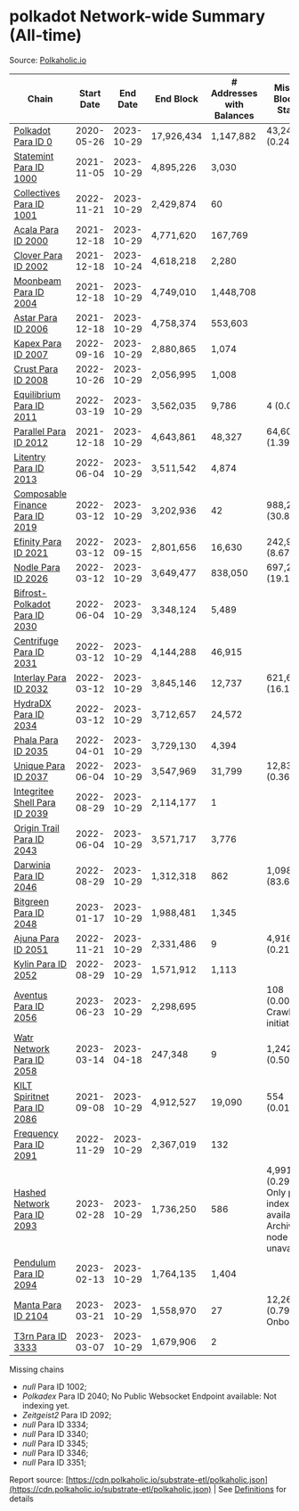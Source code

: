 # polkadot Network-wide Summary (All-time)

Source: [Polkaholic.io](https://polkaholic.io)


| Chain            | Start Date | End Date | End Block | # Addresses with Balances | Missing Blocks / Status |
| ---------------- | ---------- | ---------| --------- | ------------------------- | ----------------------- |
| [Polkadot Para ID 0](/polkadot/0-polkadot) | 2020-05-26 | 2023-10-29 | 17,926,434 |  1,147,882 | 43,243 (0.24%)  |
| [Statemint Para ID 1000](/polkadot/1000-statemint) | 2021-11-05 | 2023-10-29 | 4,895,226 |  3,030 |    |
| [Collectives Para ID 1001](/polkadot/1001-collectives) | 2022-11-21 | 2023-10-29 | 2,429,874 |  60 |    |
| [Acala Para ID 2000](/polkadot/2000-acala) | 2021-12-18 | 2023-10-29 | 4,771,620 |  167,769 |    |
| [Clover Para ID 2002](/polkadot/2002-clover) | 2021-12-18 | 2023-10-24 | 4,618,218 |  2,280 |    |
| [Moonbeam Para ID 2004](/polkadot/2004-moonbeam) | 2021-12-18 | 2023-10-29 | 4,749,010 |  1,448,708 |    |
| [Astar Para ID 2006](/polkadot/2006-astar) | 2021-12-18 | 2023-10-29 | 4,758,374 |  553,603 |    |
| [Kapex Para ID 2007](/polkadot/2007-kapex) | 2022-09-16 | 2023-10-29 | 2,880,865 |  1,074 |    |
| [Crust Para ID 2008](/polkadot/2008-crust) | 2022-10-26 | 2023-10-29 | 2,056,995 |  1,008 |    |
| [Equilibrium Para ID 2011](/polkadot/2011-equilibrium) | 2022-03-19 | 2023-10-29 | 3,562,035 |  9,786 | 4 (0.00%)  |
| [Parallel Para ID 2012](/polkadot/2012-parallel) | 2021-12-18 | 2023-10-29 | 4,643,861 |  48,327 | 64,601 (1.39%)  |
| [Litentry Para ID 2013](/polkadot/2013-litentry) | 2022-06-04 | 2023-10-29 | 3,511,542 |  4,874 |    |
| [Composable Finance Para ID 2019](/polkadot/2019-composable) | 2022-03-12 | 2023-10-29 | 3,202,936 |  42 | 988,228 (30.85%)  |
| [Efinity Para ID 2021](/polkadot/2021-efinity) | 2022-03-12 | 2023-09-15 | 2,801,656 |  16,630 | 242,949 (8.67%)  |
| [Nodle Para ID 2026](/polkadot/2026-nodle) | 2022-03-12 | 2023-10-29 | 3,649,477 |  838,050 | 697,249 (19.11%)  |
| [Bifrost-Polkadot Para ID 2030](/polkadot/2030-bifrost-dot) | 2022-06-04 | 2023-10-29 | 3,348,124 |  5,489 |    |
| [Centrifuge Para ID 2031](/polkadot/2031-centrifuge) | 2022-03-12 | 2023-10-29 | 4,144,288 |  46,915 |    |
| [Interlay Para ID 2032](/polkadot/2032-interlay) | 2022-03-12 | 2023-10-29 | 3,845,146 |  12,737 | 621,626 (16.17%)  |
| [HydraDX Para ID 2034](/polkadot/2034-hydradx) | 2022-03-12 | 2023-10-29 | 3,712,657 |  24,572 |    |
| [Phala Para ID 2035](/polkadot/2035-phala) | 2022-04-01 | 2023-10-29 | 3,729,130 |  4,394 |    |
| [Unique Para ID 2037](/polkadot/2037-unique) | 2022-06-04 | 2023-10-29 | 3,547,969 |  31,799 | 12,839 (0.36%)  |
| [Integritee Shell Para ID 2039](/polkadot/2039-integritee-shell) | 2022-08-29 | 2023-10-29 | 2,114,177 |  1 |    |
| [Origin Trail Para ID 2043](/polkadot/2043-origintrail) | 2022-06-04 | 2023-10-29 | 3,571,717 |  3,776 |    |
| [Darwinia Para ID 2046](/polkadot/2046-darwinia) | 2022-08-29 | 2023-10-29 | 1,312,318 |  862 | 1,098,047 (83.67%)  |
| [Bitgreen Para ID 2048](/polkadot/2048-bitgreen) | 2023-01-17 | 2023-10-29 | 1,988,481 |  1,345 |    |
| [Ajuna Para ID 2051](/polkadot/2051-ajuna) | 2022-11-21 | 2023-10-29 | 2,331,486 |  9 | 4,916 (0.21%)  |
| [Kylin Para ID 2052](/polkadot/2052-kylin) | 2022-08-29 | 2023-10-29 | 1,571,912 |  1,113 |    |
| [Aventus Para ID 2056](/polkadot/2056-aventus) | 2023-06-23 | 2023-10-29 | 2,298,695 |   | 108 (0.00%) Crawling initiated |
| [Watr Network Para ID 2058](/polkadot/2058-watr) | 2023-03-14 | 2023-04-18 | 247,348 |  9 | 1,242 (0.50%)  |
| [KILT Spiritnet Para ID 2086](/polkadot/2086-kilt) | 2021-09-08 | 2023-10-29 | 4,912,527 |  19,090 | 554 (0.01%)  |
| [Frequency Para ID 2091](/polkadot/2091-frequency) | 2022-11-29 | 2023-10-29 | 2,367,019 |  132 |    |
| [Hashed Network Para ID 2093](/polkadot/2093-hashed) | 2023-02-28 | 2023-10-29 | 1,736,250 |  586 | 4,991 (0.29%) Only partial index available: Archive node unavailable |
| [Pendulum Para ID 2094](/polkadot/2094-pendulum) | 2023-02-13 | 2023-10-29 | 1,764,135 |  1,404 |    |
| [Manta Para ID 2104](/polkadot/2104-manta) | 2023-03-21 | 2023-10-29 | 1,558,970 |  27 | 12,262 (0.79%) Onboarding |
| [T3rn Para ID 3333](/polkadot/3333-t3rn) | 2023-03-07 | 2023-10-29 | 1,679,906 |  2 |    |

Missing chains


* *null* Para ID 1002; 
* *Polkadex* Para ID 2040; No Public Websocket Endpoint available: Not indexing yet.
* *Zeitgeist2* Para ID 2092; 
* *null* Para ID 3334; 
* *null* Para ID 3340; 
* *null* Para ID 3345; 
* *null* Para ID 3346; 
* *null* Para ID 3351; 

Report source: [https://cdn.polkaholic.io/substrate-etl/polkaholic.json](https://cdn.polkaholic.io/substrate-etl/polkaholic.json) | See [Definitions](/DEFINITIONS.md) for details
